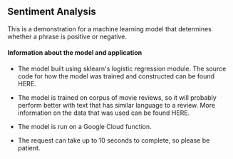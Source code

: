  ## Sentiment Analysis

This is a demonstration for a machine learning model that determines whether a phrase is positive or negative.

#### Information about the model and application

- The model built using sklearn's logistic regression module.  The source code for how the model was trained and constructed can be found HERE.

- The model is trained on corpus of movie reviews, so it will probably perform better with text that has similar language to a review.  More information on the data that was used can be found HERE.

- The model is run on a Google Cloud function.

- The request can take up to 10 seconds to complete, so please be patient.
